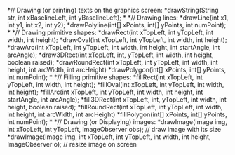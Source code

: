 *// Drawing (or printing) texts on the graphics screen:
*drawString(String str, int xBaselineLeft, int yBaselineLeft);
*
*// Drawing lines:
*drawLine(int x1, int y1, int x2, int y2);
*drawPolyline(int[] xPoints, int[] yPoints, int numPoint);
* 
*// Drawing primitive shapes:
*drawRect(int xTopLeft, int yTopLeft, int width, int height);
*drawOval(int xTopLeft, int yTopLeft, int width, int height);
*drawArc(int xTopLeft, int yTopLeft, int width, int height, int startAngle, int arcAngle);
*draw3DRect(int xTopLeft, int, yTopLeft, int width, int height, boolean raised);
*drawRoundRect(int xTopLeft, int yTopLeft, int width, int height, int arcWidth, int arcHeight)
*drawPolygon(int[] xPoints, int[] yPoints, int numPoint);
*
*// Filling primitive shapes:
*fillRect(int xTopLeft, int yTopLeft, int width, int height);
*fillOval(int xTopLeft, int yTopLeft, int width, int height);
*fillArc(int xTopLeft, int yTopLeft, int width, int height, int startAngle, int arcAngle);
*fill3DRect(int xTopLeft, int, yTopLeft, int width, int height, boolean raised);
*fillRoundRect(int xTopLeft, int yTopLeft, int width, int height, int arcWidth, int arcHeight)
*fillPolygon(int[] xPoints, int[] yPoints, int numPoint);
* 
*// Drawing (or Displaying) images:
*drawImage(Image img, int xTopLeft, int yTopLeft, ImageObserver obs);  // draw image with its size
*drawImage(Image img, int xTopLeft, int yTopLeft, int width, int height, ImageObserver o);  // resize image on screen
